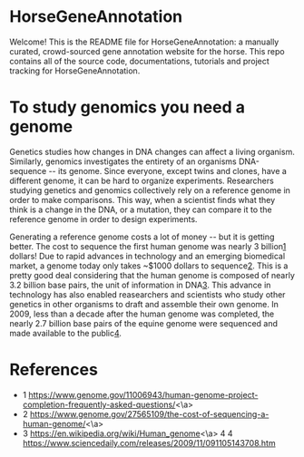 # HorseGeneAnnotation
Welcome! This is the README file for HorseGeneAnnotation: a manually curated,
crowd-sourced gene annotation website for the horse. This repo contains all of
the source code, documentations, tutorials and project tracking for
HorseGeneAnnotation.

# To study genomics you need a genome
Genetics studies how changes in DNA changes can affect a living organism. Similarly,
genomics investigates the entirety of an organisms DNA-sequence -- its genome. Since
everyone, except twins and clones, have a different genome, it can be hard to 
organize experiments. Researchers studying genetics and genomics collectively
rely on a reference genome in order to make comparisons. This way, when a scientist
finds what they think is a change in the DNA, or a mutation, they can compare it to the reference 
genome in order to design experiments. 

Generating a reference genome costs a lot of money -- but it is getting better. 
The cost to sequence the first human genome was nearly 3 billion[1](#ref1)
dollars! Due to rapid advances in technology and an emerging biomedical market,
a genome today only takes ~$1000 dollars to sequence[2](#ref2). This is a pretty
good deal considering that the human genome is composed of nearly 3.2 billion
base pairs, the unit of information in DNA[3](#ref3). This advance in technology
has also enabled reasearchers and scientists who study other genetics in other
organisms to draft and assemble their own genome. In 2009, less than a decade 
after the human genome was completed, the nearly 2.7 billion base pairs of the 
equine genome were sequenced and made available to the public[4](#ref4).










# References
- 1 <a name='#ref1'>https://www.genome.gov/11006943/human-genome-project-completion-frequently-asked-questions/<\a>
- 2 <a name='#ref2'>https://www.genome.gov/27565109/the-cost-of-sequencing-a-human-genome/<\a>
- 3 <a name='#ref3'>https://en.wikipedia.org/wiki/Human_genome<\a>
4 4 <a name='#ref4'>https://www.sciencedaily.com/releases/2009/11/091105143708.htm</a>
